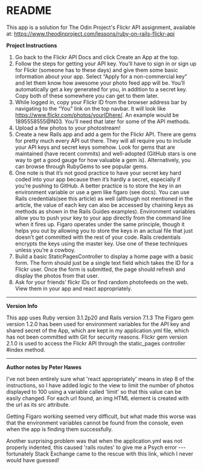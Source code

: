 # README

This app is a solution for The Odin Project's Flickr API assignment, available at: https://www.theodinproject.com/lessons/ruby-on-rails-flickr-api

**Project Instructions**

1) Go back to the Flickr API Docs and click Create an App at the top.  
2) Follow the steps for getting your API key. You’ll have to sign in or sign up for Flickr (someone has to these days) and give them some basic information about your app. Select “Apply for a non-commercial key” and let them know how awesome your photo feed app will be. You’ll automatically get a key generated for you, in addition to a secret key. Copy both of these somewhere you can get to them later.  
3) While logged in, copy your Flickr ID from the browser address bar by navigating to the “You” link on the top navbar. It will look like https://www.flickr.com/photos/yourIDhere/. An example would be 1895558555@N03. You’ll need that later for some of the API methods.  
4) Upload a few photos to your photostream!  
5) Create a new Rails app and add a gem for the Flickr API. There are gems for pretty much every API out there. They will all require you to include your API keys and secret keys somehow. Look for gems that are maintained (have recent commits) and well-adopted (GitHub stars is one way to get a good gauge for how valuable a gem is). Alternatively, you can browse through RubyGems to see popular gems.  
6) One note is that it’s not good practice to have your secret key hard coded into your app because then it’s hardly a secret, especially if you’re pushing to GitHub. A better practice is to store the key in an environment variable or use a gem like figaro (see docs). You can use Rails credentials(see this article) as well (although not mentioned in the article, the value of each key can also be accessed by chaining keys as methods as shown in the Rails Guides examples). Environment variables allow you to push your key to your app directly from the command line when it fires up. Figaro operates under the same principle, though it helps you out by allowing you to store the keys in an actual file that just doesn’t get committed with the rest of your code. Rails credentials encrypts the keys using the master key. Use one of these techniques unless you’re a cowboy.  
7) Build a basic StaticPagesController to display a home page with a basic form. The form should just be a single text field which takes the ID for a Flickr user. Once the form is submitted, the page should refresh and display the photos from that user.  
8) Ask for your friends’ flickr IDs or find random photofeeds on the web. View them in your app and react appropriately.  

---------------------------------  

**Version Info**

This app uses Ruby version 3.1.2p20 and Rails version 7.1.3
The Figaro gem version 1.2.0 has been used for environment variables for the API key and shared secret of the App, which are kept in my application.yml file, which has
not been committed with Git for security reasons.
Flickr gem version 2.1.0 is used to access the Flickr API through the static_pages controller #index method.

---------------------------------

**Author notes by Peter Hawes**

I've not been entirely sure what 'react appropriately' means in step 8 of the instructions, so I have added logic to the view to limit the number of photos displayed to 100 using a variable called 'limit' so that this value can be easily changed. For each url found, an img HTML element is created with the url as its src attribute.

Getting Figaro working seemed very difficult, but what made this worse was that the environment variables cannot be found from the console, even when the app is finding them successfully. 

Another surprising problem was that when the application.yml was not properly indented, this caused 'rails routes' to give me a Psych error --- fortunately Stack Exchange came to the rescue with this link, which I never would have guessed!